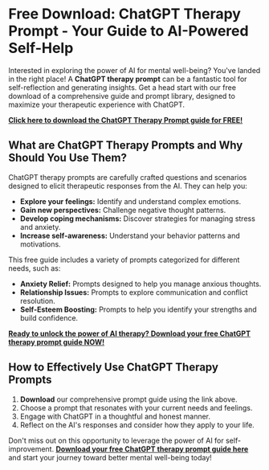 # Free Download: ChatGPT Therapy Prompt - Your Guide to AI-Powered Self-Help

Interested in exploring the power of AI for mental well-being? You've landed in the right place! A **ChatGPT therapy prompt** can be a fantastic tool for self-reflection and generating insights. Get a head start with our free download of a comprehensive guide and prompt library, designed to maximize your therapeutic experience with ChatGPT.

[**Click here to download the ChatGPT Therapy Prompt guide for FREE!**](https://udemywork.com/chatgpt-therapy-prompt)

## What are ChatGPT Therapy Prompts and Why Should You Use Them?

ChatGPT therapy prompts are carefully crafted questions and scenarios designed to elicit therapeutic responses from the AI. They can help you:

*   **Explore your feelings:** Identify and understand complex emotions.
*   **Gain new perspectives:** Challenge negative thought patterns.
*   **Develop coping mechanisms:** Discover strategies for managing stress and anxiety.
*   **Increase self-awareness:** Understand your behavior patterns and motivations.

This free guide includes a variety of prompts categorized for different needs, such as:

*   **Anxiety Relief:** Prompts designed to help you manage anxious thoughts.
*   **Relationship Issues:** Prompts to explore communication and conflict resolution.
*   **Self-Esteem Boosting:** Prompts to help you identify your strengths and build confidence.

[**Ready to unlock the power of AI therapy? Download your free ChatGPT therapy prompt guide NOW!**](https://udemywork.com/chatgpt-therapy-prompt)

## How to Effectively Use ChatGPT Therapy Prompts

1.  **Download** our comprehensive prompt guide using the link above.
2.  Choose a prompt that resonates with your current needs and feelings.
3.  Engage with ChatGPT in a thoughtful and honest manner.
4.  Reflect on the AI's responses and consider how they apply to your life.

Don't miss out on this opportunity to leverage the power of AI for self-improvement. **[Download your free ChatGPT therapy prompt guide here](https://udemywork.com/chatgpt-therapy-prompt)** and start your journey toward better mental well-being today!
